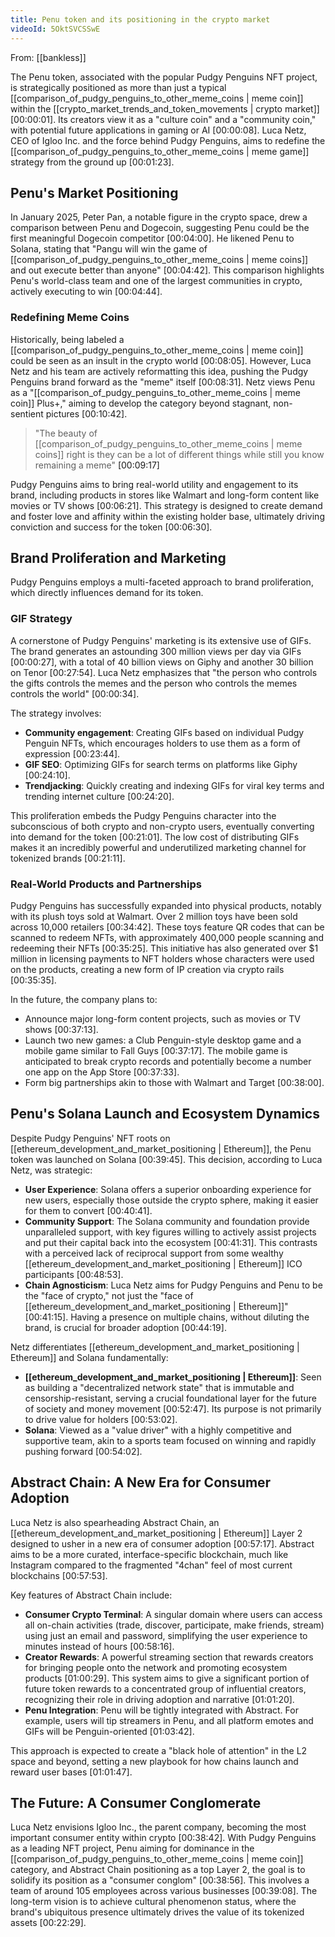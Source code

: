 ```yaml
---
title: Penu token and its positioning in the crypto market
videoId: 5OktSVCSSwE
---
```


From: [[bankless]] <br/> 

The Penu token, associated with the popular Pudgy Penguins NFT project, is strategically positioned as more than just a typical [[comparison_of_pudgy_penguins_to_other_meme_coins | meme coin]] within the [[crypto_market_trends_and_token_movements | crypto market]] <a class="yt-timestamp" data-t="00:00:01">[00:00:01]</a>. Its creators view it as a "culture coin" and a "community coin," with potential future applications in gaming or AI <a class="yt-timestamp" data-t="00:00:08">[00:00:08]</a>. Luca Netz, CEO of Igloo Inc. and the force behind Pudgy Penguins, aims to redefine the [[comparison_of_pudgy_penguins_to_other_meme_coins | meme game]] strategy from the ground up <a class="yt-timestamp" data-t="00:01:23">[00:01:23]</a>.

## Penu's Market Positioning
In January 2025, Peter Pan, a notable figure in the crypto space, drew a comparison between Penu and Dogecoin, suggesting Penu could be the first meaningful Dogecoin competitor <a class="yt-timestamp" data-t="00:04:00">[00:04:00]</a>. He likened Penu to Solana, stating that "Pangu will win the game of [[comparison_of_pudgy_penguins_to_other_meme_coins | meme coins]] and out execute better than anyone" <a class="yt-timestamp" data-t="00:04:42">[00:04:42]</a>. This comparison highlights Penu's world-class team and one of the largest communities in crypto, actively executing to win <a class="yt-timestamp" data-t="00:04:44">[00:04:44]</a>.

### Redefining Meme Coins
Historically, being labeled a [[comparison_of_pudgy_penguins_to_other_meme_coins | meme coin]] could be seen as an insult in the crypto world <a class="yt-timestamp" data-t="00:08:05">[00:08:05]</a>. However, Luca Netz and his team are actively reformatting this idea, pushing the Pudgy Penguins brand forward as the "meme" itself <a class="yt-timestamp" data-t="00:08:31">[00:08:31]</a>. Netz views Penu as a "[[comparison_of_pudgy_penguins_to_other_meme_coins | meme coin]] Plus+," aiming to develop the category beyond stagnant, non-sentient pictures <a class="yt-timestamp" data-t="00:10:42">[00:10:42]</a>.

> "The beauty of [[comparison_of_pudgy_penguins_to_other_meme_coins | meme coins]] right is they can be a lot of different things while still you know remaining a meme" <a class="yt-timestamp" data-t="00:09:17">[00:09:17]</a>

Pudgy Penguins aims to bring real-world utility and engagement to its brand, including products in stores like Walmart and long-form content like movies or TV shows <a class="yt-timestamp" data-t="00:06:21">[00:06:21]</a>. This strategy is designed to create demand and foster love and affinity within the existing holder base, ultimately driving conviction and success for the token <a class="yt-timestamp" data-t="00:06:30">[00:06:30]</a>.

## Brand Proliferation and Marketing
Pudgy Penguins employs a multi-faceted approach to brand proliferation, which directly influences demand for its token.

### GIF Strategy
A cornerstone of Pudgy Penguins' marketing is its extensive use of GIFs. The brand generates an astounding 300 million views per day via GIFs <a class="yt-timestamp" data-t="00:00:27">[00:00:27]</a>, with a total of 40 billion views on Giphy and another 30 billion on Tenor <a class="yt-timestamp" data-t="00:27:54">[00:27:54]</a>. Luca Netz emphasizes that "the person who controls the gifts controls the memes and the person who controls the memes controls the world" <a class="yt-timestamp" data-t="00:00:34">[00:00:34]</a>.

The strategy involves:
*   **Community engagement**: Creating GIFs based on individual Pudgy Penguin NFTs, which encourages holders to use them as a form of expression <a class="yt-timestamp" data-t="00:23:44">[00:23:44]</a>.
*   **GIF SEO**: Optimizing GIFs for search terms on platforms like Giphy <a class="yt-timestamp" data-t="00:24:10">[00:24:10]</a>.
*   **Trendjacking**: Quickly creating and indexing GIFs for viral key terms and trending internet culture <a class="yt-timestamp" data-t="00:24:20">[00:24:20]</a>.

This proliferation embeds the Pudgy Penguins character into the subconscious of both crypto and non-crypto users, eventually converting into demand for the token <a class="yt-timestamp" data-t="00:21:01">[00:21:01]</a>. The low cost of distributing GIFs makes it an incredibly powerful and underutilized marketing channel for tokenized brands <a class="yt-timestamp" data-t="00:21:11">[00:21:11]</a>.

### Real-World Products and Partnerships
Pudgy Penguins has successfully expanded into physical products, notably with its plush toys sold at Walmart. Over 2 million toys have been sold across 10,000 retailers <a class="yt-timestamp" data-t="00:34:42">[00:34:42]</a>. These toys feature QR codes that can be scanned to redeem NFTs, with approximately 400,000 people scanning and redeeming their NFTs <a class="yt-timestamp" data-t="00:35:25">[00:35:25]</a>. This initiative has also generated over $1 million in licensing payments to NFT holders whose characters were used on the products, creating a new form of IP creation via crypto rails <a class="yt-timestamp" data-t="00:35:35">[00:35:35]</a>.

In the future, the company plans to:
*   Announce major long-form content projects, such as movies or TV shows <a class="yt-timestamp" data-t="00:37:13">[00:37:13]</a>.
*   Launch two new games: a Club Penguin-style desktop game and a mobile game similar to Fall Guys <a class="yt-timestamp" data-t="00:37:17">[00:37:17]</a>. The mobile game is anticipated to break crypto records and potentially become a number one app on the App Store <a class="yt-timestamp" data-t="00:37:33">[00:37:33]</a>.
*   Form big partnerships akin to those with Walmart and Target <a class="yt-timestamp" data-t="00:38:00">[00:38:00]</a>.

## Penu's Solana Launch and Ecosystem Dynamics
Despite Pudgy Penguins' NFT roots on [[ethereum_development_and_market_positioning | Ethereum]], the Penu token was launched on Solana <a class="yt-timestamp" data-t="00:39:45">[00:39:45]</a>. This decision, according to Luca Netz, was strategic:
*   **User Experience**: Solana offers a superior onboarding experience for new users, especially those outside the crypto sphere, making it easier for them to convert <a class="yt-timestamp" data-t="00:40:41">[00:40:41]</a>.
*   **Community Support**: The Solana community and foundation provide unparalleled support, with key figures willing to actively assist projects and put their capital back into the ecosystem <a class="yt-timestamp" data-t="00:41:31">[00:41:31]</a>. This contrasts with a perceived lack of reciprocal support from some wealthy [[ethereum_development_and_market_positioning | Ethereum]] ICO participants <a class="yt-timestamp" data-t="00:48:53">[00:48:53]</a>.
*   **Chain Agnosticism**: Luca Netz aims for Pudgy Penguins and Penu to be the "face of crypto," not just the "face of [[ethereum_development_and_market_positioning | Ethereum]]" <a class="yt-timestamp" data-t="00:41:15">[00:41:15]</a>. Having a presence on multiple chains, without diluting the brand, is crucial for broader adoption <a class="yt-timestamp" data-t="00:44:19">[00:44:19]</a>.

Netz differentiates [[ethereum_development_and_market_positioning | Ethereum]] and Solana fundamentally:
*   **[[ethereum_development_and_market_positioning | Ethereum]]**: Seen as building a "decentralized network state" that is immutable and censorship-resistant, serving a crucial foundational layer for the future of society and money movement <a class="yt-timestamp" data-t="00:52:47">[00:52:47]</a>. Its purpose is not primarily to drive value for holders <a class="yt-timestamp" data-t="00:53:02">[00:53:02]</a>.
*   **Solana**: Viewed as a "value driver" with a highly competitive and supportive team, akin to a sports team focused on winning and rapidly pushing forward <a class="yt-timestamp" data-t="00:54:02">[00:54:02]</a>.

## Abstract Chain: A New Era for Consumer Adoption
Luca Netz is also spearheading Abstract Chain, an [[ethereum_development_and_market_positioning | Ethereum]] Layer 2 designed to usher in a new era of consumer adoption <a class="yt-timestamp" data-t="00:57:17">[00:57:17]</a>. Abstract aims to be a more curated, interface-specific blockchain, much like Instagram compared to the fragmented "4chan" feel of most current blockchains <a class="yt-timestamp" data-t="00:57:53">[00:57:53]</a>.

Key features of Abstract Chain include:
*   **Consumer Crypto Terminal**: A singular domain where users can access all on-chain activities (trade, discover, participate, make friends, stream) using just an email and password, simplifying the user experience to minutes instead of hours <a class="yt-timestamp" data-t="00:58:16">[00:58:16]</a>.
*   **Creator Rewards**: A powerful streaming section that rewards creators for bringing people onto the network and promoting ecosystem products <a class="yt-timestamp" data-t="01:00:29">[01:00:29]</a>. This system aims to give a significant portion of future token rewards to a concentrated group of influential creators, recognizing their role in driving adoption and narrative <a class="yt-timestamp" data-t="01:01:20">[01:01:20]</a>.
*   **Penu Integration**: Penu will be tightly integrated with Abstract. For example, users will tip streamers in Penu, and all platform emotes and GIFs will be Penguin-oriented <a class="yt-timestamp" data-t="01:03:42">[01:03:42]</a>.

This approach is expected to create a "black hole of attention" in the L2 space and beyond, setting a new playbook for how chains launch and reward user bases <a class="yt-timestamp" data-t="01:01:47">[01:01:47]</a>.

## The Future: A Consumer Conglomerate
Luca Netz envisions Igloo Inc., the parent company, becoming the most important consumer entity within crypto <a class="yt-timestamp" data-t="00:38:42">[00:38:42]</a>. With Pudgy Penguins as a leading NFT project, Penu aiming for dominance in the [[comparison_of_pudgy_penguins_to_other_meme_coins | meme coin]] category, and Abstract Chain positioning as a top Layer 2, the goal is to solidify its position as a "consumer conglom" <a class="yt-timestamp" data-t="00:38:56">[00:38:56]</a>. This involves a team of around 105 employees across various businesses <a class="yt-timestamp" data-t="00:39:08">[00:39:08]</a>. The long-term vision is to achieve cultural phenomenon status, where the brand's ubiquitous presence ultimately drives the value of its tokenized assets <a class="yt-timestamp" data-t="00:22:29">[00:22:29]</a>.